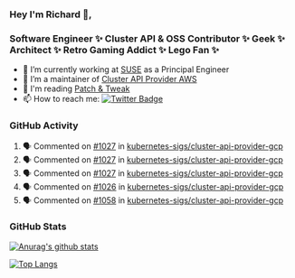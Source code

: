 ### Hey I'm Richard 👋, 

<h3 align="left">Software Engineer ✨ Cluster API & OSS Contributor ✨ Geek ✨ Architect ✨ Retro Gaming Addict ✨ Lego Fan ✨</h3>

- 🔭 I’m currently working at [SUSE](https://www.suse.com/) as a Principal Engineer
- 👯 I’m a maintainer of [Cluster API Provider AWS](https://github.com/kubernetes-sigs/cluster-api-provider-aws)
- 💬 I'm reading [Patch & Tweak](https://bjooks.com/products/patch-tweak-exploring-modular-synthesis)
- 📫 How to reach me: [![Twitter Badge](https://img.shields.io/badge/-@fruit_case-00acee?style=flat&logo=Twitter&logoColor=white)](https://twitter.com/intent/follow?screen_name=fruit_case "Follow on Twitter")

### GitHub Activity 

<!--START_SECTION:activity-->
1. 🗣 Commented on [#1027](https://github.com/kubernetes-sigs/cluster-api-provider-gcp/pull/1027#issuecomment-1821638989) in [kubernetes-sigs/cluster-api-provider-gcp](https://github.com/kubernetes-sigs/cluster-api-provider-gcp)
2. 🗣 Commented on [#1027](https://github.com/kubernetes-sigs/cluster-api-provider-gcp/pull/1027#issuecomment-1821638622) in [kubernetes-sigs/cluster-api-provider-gcp](https://github.com/kubernetes-sigs/cluster-api-provider-gcp)
3. 🗣 Commented on [#1027](https://github.com/kubernetes-sigs/cluster-api-provider-gcp/pull/1027#issuecomment-1821634038) in [kubernetes-sigs/cluster-api-provider-gcp](https://github.com/kubernetes-sigs/cluster-api-provider-gcp)
4. 🗣 Commented on [#1026](https://github.com/kubernetes-sigs/cluster-api-provider-gcp/pull/1026#issuecomment-1821630112) in [kubernetes-sigs/cluster-api-provider-gcp](https://github.com/kubernetes-sigs/cluster-api-provider-gcp)
5. 🗣 Commented on [#1058](https://github.com/kubernetes-sigs/cluster-api-provider-gcp/issues/1058#issuecomment-1821627461) in [kubernetes-sigs/cluster-api-provider-gcp](https://github.com/kubernetes-sigs/cluster-api-provider-gcp)
<!--END_SECTION:activity-->

### GitHub Stats

[![Anurag's github stats](https://github-readme-stats.vercel.app/api?username=richardcase&count_private=true&show_icons=true)](https://github.com/anuraghazra/github-readme-stats)

[![Top Langs](https://github-readme-stats.vercel.app/api/top-langs/?username=richardcase&hide=html&layout=compact)](https://github.com/anuraghazra/github-readme-stats)
